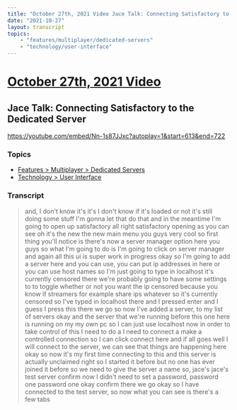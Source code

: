 ```yaml
---
title: "October 27th, 2021 Video Jace Talk: Connecting Satisfactory to the Dedicated Server"
date: "2021-10-27"
layout: transcript
topics:
    - "features/multiplayer/dedicated-servers"
    - "technology/user-interface"
---
```

# [October 27th, 2021 Video](../2021-10-27.md)
## Jace Talk: Connecting Satisfactory to the Dedicated Server
https://youtube.com/embed/Nn-1s87JJxc?autoplay=1&start=613&end=722

### Topics
* [Features > Multiplayer > Dedicated Servers](../topics/features/multiplayer/dedicated-servers.md)
* [Technology > User Interface](../topics/technology/user-interface.md)

### Transcript

> and, I don't know it's it's I don't know if it's loaded or not it's still doing some stuff I'm gonna let that do that and in the meantime I'm going to open up satisfactory all right satisfactory opening as you can see oh it's the new the new main menu you guys very cool so first thing you'll notice is there's now a server manager option here you guys so what I'm going to do is I'm going to click on server manager and again all this ui is super work in progress okay so I'm going to add a server here and you can use, you can put ip addresses in here or you can use host names so I'm just going to type in localhost it's currently censored there we're probably going to have some settings to to toggle whether or not you want the ip censored because you know if streamers for example share ips whatever so it's currently censored so I've typed in localhost there and I pressed enter and I guess I press this there we go so now I've added a server, to my list of servers okay and the server that we're running before this one here is running on my my own pc so I can just use localhost now in order to take control of this I need to do a I need to connect a make a controlled connection so I can click connect here and if all goes well I will connect to the server, we can see that things are happening here okay so now it's my first time connecting to this and this server is actually unclaimed right so I started it before but no one has ever joined it before so we need to give the server a name so, jace's jace's test server confirm now I didn't need to set a password, password one password one okay confirm there we go okay so I have connected to the test server, so now what you can see is there's a few tabs
